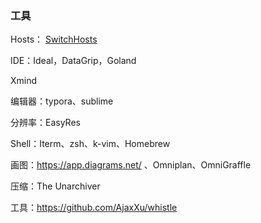 ### 工具

Hosts： [SwitchHosts](https://swh.app/)

IDE：Ideal，DataGrip，Goland

Xmind

编辑器：typora、sublime

分辨率：EasyRes

Shell：Iterm、zsh、k-vim、Homebrew

画图：https://app.diagrams.net/ 、Omniplan、OmniGraffle

压缩：The Unarchiver

工具：https://github.com/AjaxXu/whistle

